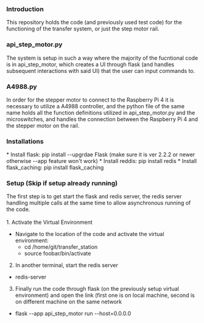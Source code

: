 <h3>Introduction</h3>
This repository holds the code (and previously used test code) for the functioning of the transfer system, or just the step motor rail. 

<h3>api_step_motor.py</h3>
The system is setup in such a way where the majority of the fucntional code is in api_step_motor, which creates a UI through flask (and handles subsequent interactions with said UI) that the user can input commands to. 

<h3>A4988.py</h3>
In order for the stepper motor to connect to the Raspberry Pi 4 it is necessary to utilize a A4988 controller, and the python file of the same name holds all the function definitions utilized in api_step_motor.py and the microswitches, and handles the connection between the Raspberry Pi 4 and the stepper motor on the rail.

<h3>Installations</h3>
* Install flask: pip install --upgrdae Flask (make sure it is ver 2.2.2 or newer otherwise --app feature won't work)
* Install reddis: pip install redis
* Install flask_caching: pip install flask_caching

<h3>Setup (Skip if setup already running)</h3>
The first step is to get start the flask and redis server, the redis server handling multiple calls at the same time to allow asynchronous running of the code. 
<br><br>
1. Activate the Virtual Environment
  
  * Navigate to the location of the code and activate the virtual environment:
    * cd /home/git/transfer_station
    * source foobar/bin/activate

2. In another terminal, start the redis server<br>

  * redis-server

3. Finally run the code through flask (on the previously setup virtual environment) and open the link (first one is on local machine, second is on different machine on the same network

  * flask --app api_step_motor run --host=0.0.0.0
